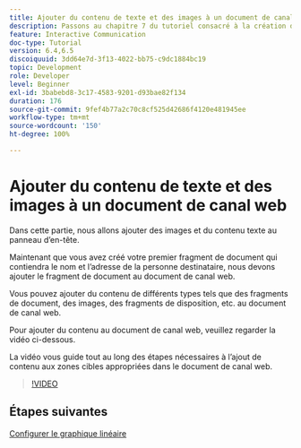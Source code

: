 ```yaml
---
title: Ajouter du contenu de texte et des images à un document de canal web
description: Passons au chapitre 7 du tutoriel consacré à la création de votre premier document de communication interactive. Dans cette partie, nous allons ajouter des images et du contenu texte au panneau d’en-tête.
feature: Interactive Communication
doc-type: Tutorial
version: 6.4,6.5
discoiquuid: 3dd64e7d-3f13-4022-bb75-c9dc1884bc19
topic: Development
role: Developer
level: Beginner
exl-id: 3babebd8-3c17-4583-9201-d93bae82f134
duration: 176
source-git-commit: 9fef4b77a2c70c8cf525d42686f4120e481945ee
workflow-type: tm+mt
source-wordcount: '150'
ht-degree: 100%

---
```


# Ajouter du contenu de texte et des images à un document de canal web

Dans cette partie, nous allons ajouter des images et du contenu texte au panneau d’en-tête.

Maintenant que vous avez créé votre premier fragment de document qui contiendra le nom et l’adresse de la personne destinataire, nous devons ajouter le fragment de document au document de canal web.

Vous pouvez ajouter du contenu de différents types tels que des fragments de document, des images, des fragments de disposition, etc. au document de canal web.

Pour ajouter du contenu au document de canal web, veuillez regarder la vidéo ci-dessous.

La vidéo vous guide tout au long des étapes nécessaires à l’ajout de contenu aux zones cibles appropriées dans le document de canal web.

>[!VIDEO](https://video.tv.adobe.com/v/22359?quality=12&learn=on)

## Étapes suivantes

[Configurer le graphique linéaire](./parteight.md)
